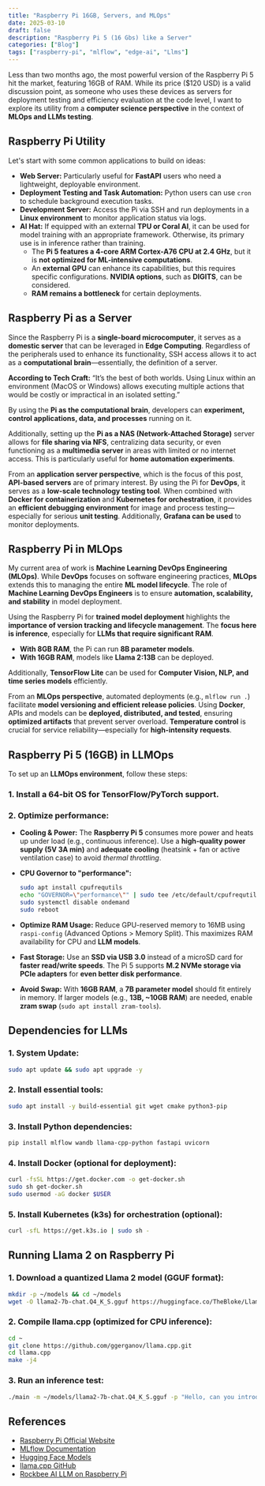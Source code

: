 ```yaml
---
title: "Raspberry Pi 16GB, Servers, and MLOps"
date: 2025-03-10
draft: false
description: "Raspberry Pi 5 (16 Gbs) like a Server"
categories: ["Blog"]
tags: ["raspberry-pi", "mlflow", "edge-ai", "Llms"]
---
```



Less than two months ago, the most powerful version of the Raspberry Pi 5 hit the market, featuring 16GB of RAM. While its price ($120 USD) is a valid discussion point, as someone who uses these devices as servers for deployment testing and efficiency evaluation at the code level, I want to explore its utility from a **computer science perspective** in the context of **MLOps and LLMs testing**.

## Raspberry Pi Utility

Let's start with some common applications to build on ideas:

- **Web Server:** Particularly useful for **FastAPI** users who need a lightweight, deployable environment.
- **Deployment Testing and Task Automation:** Python users can use `cron` to schedule background execution tasks.
- **Development Server:** Access the Pi via SSH and run deployments in a **Linux environment** to monitor application status via logs.
- **AI Hat:** If equipped with an external **TPU or Coral AI**, it can be used for model training with an appropriate framework. Otherwise, its primary use is in inference rather than training.
  - The **Pi 5 features a 4-core ARM Cortex-A76 CPU at 2.4 GHz**, but it is **not optimized for ML-intensive computations**.
  - An **external GPU** can enhance its capabilities, but this requires specific configurations. **NVIDIA options**, such as **DIGITS**, can be considered.
  - **RAM remains a bottleneck** for certain deployments.

## Raspberry Pi as a Server

Since the Raspberry Pi is a **single-board microcomputer**, it serves as a **domestic server** that can be leveraged in **Edge Computing**. Regardless of the peripherals used to enhance its functionality, SSH access allows it to act as a **computational brain**—essentially, the definition of a server.

**According to Tech Craft:** “It’s the best of both worlds. Using Linux within an environment (MacOS or Windows) allows executing multiple actions that would be costly or impractical in an isolated setting.”

By using the **Pi as the computational brain**, developers can **experiment, control applications, data, and processes** running on it.

Additionally, setting up the **Pi as a NAS (Network-Attached Storage)** server allows for **file sharing via NFS**, centralizing data security, or even functioning as a **multimedia server** in areas with limited or no internet access. This is particularly useful for **home automation experiments**.

From an **application server perspective**, which is the focus of this post, **API-based servers** are of primary interest. By using the Pi for **DevOps**, it serves as a **low-scale technology testing tool**. When combined with **Docker for containerization** and **Kubernetes for orchestration**, it provides an **efficient debugging environment** for image and process testing—especially for serious **unit testing**. Additionally, **Grafana can be used** to monitor deployments.

## Raspberry Pi in MLOps

My current area of work is **Machine Learning DevOps Engineering (MLOps)**. While **DevOps** focuses on software engineering practices, **MLOps** extends this to managing the entire **ML model lifecycle**. The role of **Machine Learning DevOps Engineers** is to ensure **automation, scalability, and stability** in model deployment.

Using the Raspberry Pi for **trained model deployment** highlights the **importance of version tracking and lifecycle management**. The **focus here is inference**, especially for **LLMs that require significant RAM**.

- **With 8GB RAM**, the Pi can run **8B parameter models**.
- **With 16GB RAM**, models like **Llama 2:13B** can be deployed.

Additionally, **TensorFlow Lite** can be used for **Computer Vision, NLP, and time series models** efficiently.

From an **MLOps perspective**, automated deployments (e.g., `mlflow run .`) facilitate **model versioning and efficient release policies**. Using **Docker**, APIs and models can be **deployed, distributed, and tested**, ensuring **optimized artifacts** that prevent server overload. **Temperature control** is crucial for service reliability—especially for **high-intensity requests**.


## Raspberry Pi 5 (16GB) in LLMOps

To set up an **LLMOps environment**, follow these steps:

### 1. Install a 64-bit OS for TensorFlow/PyTorch support.
### 2. Optimize performance:

- **Cooling & Power:** The **Raspberry Pi 5** consumes more power and heats up under load (e.g., continuous inference). Use a **high-quality power supply (5V 3A min)** and **adequate cooling** (heatsink + fan or active ventilation case) to avoid *thermal throttling*.
- **CPU Governor to "performance":**

  ```bash
  sudo apt install cpufrequtils
  echo "GOVERNOR=\"performance\"" | sudo tee /etc/default/cpufrequtils
  sudo systemctl disable ondemand
  sudo reboot
  ```

- **Optimize RAM Usage:** Reduce GPU-reserved memory to 16MB using `raspi-config` (Advanced Options > Memory Split). This maximizes RAM availability for CPU and **LLM models**.
- **Fast Storage:** Use an **SSD via USB 3.0** instead of a microSD card for **faster read/write speeds**. The Pi 5 supports **M.2 NVMe storage via PCIe adapters** for **even better disk performance**.
- **Avoid Swap:** With **16GB RAM**, a **7B parameter model** should fit entirely in memory. If larger models (e.g., **13B, ~10GB RAM**) are needed, enable **zram swap** (`sudo apt install zram-tools`).

## Dependencies for LLMs

### 1. System Update:
```bash
sudo apt update && sudo apt upgrade -y
```

### 2. Install essential tools:
```bash
sudo apt install -y build-essential git wget cmake python3-pip
```

### 3. Install Python dependencies:
```bash
pip install mlflow wandb llama-cpp-python fastapi uvicorn
```

### 4. Install Docker (optional for deployment):
```bash
curl -fsSL https://get.docker.com -o get-docker.sh
sudo sh get-docker.sh
sudo usermod -aG docker $USER
```

### 5. Install Kubernetes (k3s) for orchestration (optional):
```bash
curl -sfL https://get.k3s.io | sudo sh -
```

## Running Llama 2 on Raspberry Pi

### 1. Download a **quantized** Llama 2 model (GGUF format):
```bash
mkdir -p ~/models && cd ~/models
wget -O llama2-7b-chat.Q4_K_S.gguf https://huggingface.co/TheBloke/Llama-2-7b-Chat-GGUF/resolve/main/llama-2-7b-chat.Q4_K_S.gguf
```

### 2. Compile **llama.cpp** (optimized for CPU inference):
```bash
cd ~
git clone https://github.com/ggerganov/llama.cpp.git
cd llama.cpp
make -j4
```

### 3. Run an inference test:
```bash
./main -m ~/models/llama2-7b-chat.Q4_K_S.gguf -p "Hello, can you introduce yourself?" -n 50
```

## References

- [Raspberry Pi Official Website](https://www.raspberrypi.org)
- [MLflow Documentation](https://mlflow.org/docs/latest/index.html)
- [Hugging Face Models](https://huggingface.co/TheBloke/Llama-2-7b-Chat-GGUF)
- [llama.cpp GitHub](https://github.com/ggerganov/llama.cpp)
- [Rockbee AI LLM on Raspberry Pi](https://rockbee.cc/pages/running-speech-recognition-and-llama-2-gpt-on-raspberry-pi)


